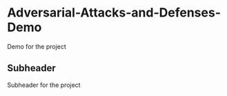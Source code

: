 # Adversarial-Attacks-and-Defenses-Demo
Demo for the project

## Subheader

Subheader for the project
